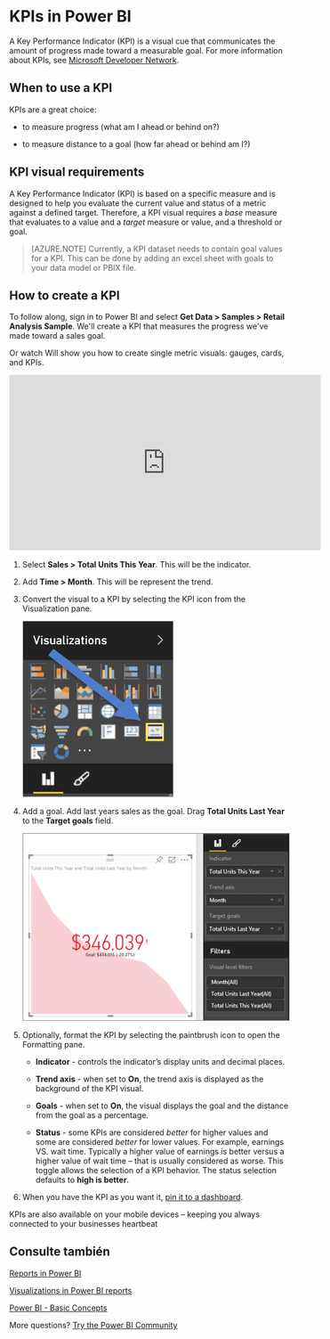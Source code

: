<properties
   pageTitle="KPI visuals"
   description="create KPI in power bi"
   services="powerbi"
   documentationCenter=""
   authors="mihart"
   manager="mblythe"
   backup=""
   editor=""
   tags=""
   featuredVideoId="xmja6EpqaO0"
   qualityFocus="no"
   qualityDate=""/>

<tags
   ms.service="powerbi"
   ms.devlang="NA"
   ms.topic="article"
   ms.tgt_pltfrm="NA"
   ms.workload="powerbi"
   ms.date="08/23/2016"
   ms.author="mihart"/>

# KPIs in Power BI

A Key Performance Indicator (KPI) is a visual cue that communicates the amount of progress made toward a measurable goal. For more information about KPIs, see <bpt id="p1">[</bpt>Microsoft Developer Network<ept id="p1">](https://msdn.microsoft.com/library/hh272050)</ept>.

##  When to use a KPI
KPIs are a great choice:

-   to measure progress (what am I ahead or behind on?)

-   to measure distance to a goal (how far ahead or behind am I?)   

##  KPI visual requirements
A Key Performance Indicator (KPI) is based on a specific measure and is designed to help you evaluate the current value and status of a metric against a defined target. Therefore, a KPI visual requires a <bpt id="p1">*</bpt>base<ept id="p1">*</ept> measure that evaluates to a value and a <bpt id="p2">*</bpt>target<ept id="p2">*</ept> measure or value, and a threshold or goal.

>[AZURE.NOTE] Currently, a KPI dataset needs to contain goal values for a KPI. This can be done by adding an excel sheet with goals to your data model or PBIX file.

##  How to create a KPI  

To follow along, sign in to Power BI and select <bpt id="p1">**</bpt>Get Data &gt; Samples &gt; Retail Analysis Sample<ept id="p1">**</ept>. We'll create a KPI that measures the progress we've made toward a sales goal.

Or watch Will show you how to create single metric visuals: gauges, cards, and KPIs.
<iframe width="560" height="315" src="https://www.youtube.com/embed/xmja6EpqaO0?list=PL1N57mwBHtN0JFoKSR0n-tBkUJHeMP2cP" frameborder="0" allowfullscreen></iframe>

1.  Select <bpt id="p1">**</bpt>Sales &gt; Total Units This Year<ept id="p1">**</ept>.  This will be the indicator.

2.  Add <bpt id="p1">**</bpt>Time &gt; Month<ept id="p1">**</ept>.  This will be represent the trend.

2. Convert the visual to a KPI by selecting the KPI icon from the Visualization pane.

    ![](media/powerbi-service-tutorial-kpi/kpi-icon.png)

3. Add a goal. Add last years sales as the goal. Drag <bpt id="p1">**</bpt>Total Units Last Year<ept id="p1">**</ept> to the <bpt id="p2">**</bpt>Target goals<ept id="p2">**</ept> field.

    ![](media/powerbi-service-tutorial-kpi/kpi-new.png)

4.  Optionally, format the KPI by selecting the paintbrush icon to open the Formatting pane.

    -   <bpt id="p1">**</bpt>Indicator<ept id="p1">**</ept> - controls the indicator’s display units and decimal places.

    -   <bpt id="p1">**</bpt>Trend axis<ept id="p1">**</ept> - when set to <bpt id="p2">**</bpt>On<ept id="p2">**</ept>, the trend axis is displayed as the background of the KPI visual.  

    -   <bpt id="p1">**</bpt>Goals<ept id="p1">**</ept> - when set to <bpt id="p2">**</bpt>On<ept id="p2">**</ept>, the visual displays the goal and the distance from the goal as a percentage.

    -   <bpt id="p1">**</bpt>Status<ept id="p1">**</ept> - some KPIs are considered <bpt id="p2">*</bpt>better<ept id="p2">*</ept> for higher values and some are considered <bpt id="p3">*</bpt>better<ept id="p3">*</ept> for lower values. For example, earnings VS. wait time. Typically a higher value of earnings is better versus a higher value of wait time – that is usually considered as worse. This toggle allows the selection of a KPI behavior. The status selection defaults to <bpt id="p1">**</bpt>high is better<ept id="p1">**</ept>.

6.  When you have the KPI as you want it, <bpt id="p1">[</bpt>pin it to a dashboard<ept id="p1">](powerbi-service-pin-a-tile-to-a-dashboard-from-a-report.md)</ept>.


KPIs are also available on your mobile devices – keeping you always connected to your businesses heartbeat



##  Consulte también

[Reports in Power BI](powerbi-service-reports.md)

[Visualizations in Power BI reports](powerbi-service-visualizations-for-reports.md)

[Power BI - Basic Concepts](powerbi-service-basic-concepts.md)

More questions? [Try the Power BI Community](http://community.powerbi.com/)
